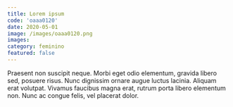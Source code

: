 ```yaml
---
title: Lorem ipsum
code: 'oaaa0120'
date: 2020-05-01
image: /images/oaaa0120.png
images:
category: feminino
featured: false
---
```


Praesent non suscipit neque. Morbi eget odio elementum, gravida libero sed, posuere risus. Nunc dignissim ornare augue luctus lacinia. Aliquam erat volutpat. Vivamus faucibus magna erat, rutrum porta libero elementum non. Nunc ac congue felis, vel placerat dolor.
